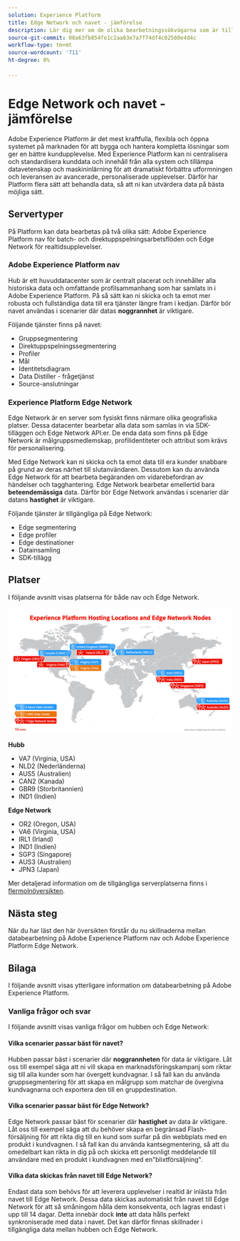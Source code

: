 ```yaml
---
solution: Experience Platform
title: Edge Network och navet - jämförelse
description: Lär dig mer om de olika bearbetningssökvägarna som är tillgängliga för Adobe Experience Platform.
source-git-commit: 08a63fb854fe1c2aa83e7a7f74df4c02580e4d4c
workflow-type: tm+mt
source-wordcount: '711'
ht-degree: 0%

---
```



# Edge Network och navet - jämförelse

Adobe Experience Platform är det mest kraftfulla, flexibla och öppna systemet på marknaden för att bygga och hantera kompletta lösningar som ger en bättre kundupplevelse. Med Experience Platform kan ni centralisera och standardisera kunddata och innehåll från alla system och tillämpa datavetenskap och maskininlärning för att dramatiskt förbättra utformningen och leveransen av avancerade, personaliserade upplevelser. Därför har Platform flera sätt att behandla data, så att ni kan utvärdera data på bästa möjliga sätt.

## Servertyper

På Platform kan data bearbetas på två olika sätt: Adobe Experience Platform nav för batch- och direktuppspelningsarbetsflöden och Edge Network för realtidsupplevelser.

### Adobe Experience Platform nav

Hub är ett huvuddatacenter som är centralt placerat och innehåller alla historiska data och omfattande profilsammanhang som har samlats in i Adobe Experience Platform. På så sätt kan ni skicka och ta emot mer robusta och fullständiga data till era tjänster längre fram i kedjan. Därför bör navet användas i scenarier där datas **noggrannhet** är viktigare.

Följande tjänster finns på navet:

- Gruppsegmentering
- Direktuppspelningssegmentering
- Profiler
- Mål
- Identitetsdiagram
- Data Distiller - frågetjänst
- Source-anslutningar

### Experience Platform Edge Network

Edge Network är en server som fysiskt finns närmare olika geografiska platser. Dessa datacenter bearbetar alla data som samlas in via SDK-tilläggen och Edge Network API:er. De enda data som finns på Edge Network är målgruppsmedlemskap, profilidentiteter och attribut som krävs för personalisering.

Med Edge Network kan ni skicka och ta emot data till era kunder snabbare på grund av deras närhet till slutanvändaren. Dessutom kan du använda Edge Network för att bearbeta begäranden om vidarebefordran av händelser och tagghantering. Edge Network bearbetar emellertid bara **beteendemässiga** data. Därför bör Edge Network användas i scenarier där datans **hastighet** är viktigare.

Följande tjänster är tillgängliga på Edge Network:

- Edge segmentering
- Edge profiler
- Edge destinationer
- Datainsamling
- SDK-tillägg

## Platser

I följande avsnitt visas platserna för både nav och Edge Network.

![Ett diagram som visar de olika platserna för både nav- och Edge Network-servrar.](./images/servers/platform-server-locations.png)

**Hubb**

- VA7 (Virginia, USA)
- NLD2 (Nederländerna)
- AUS5 (Australien)
- CAN2 (Kanada)
- GBR9 (Storbritannien)
- IND1 (Indien)

**Edge Network**

- OR2 (Oregon, USA)
- VA6 (Virginia, USA)
- IRL1 (Irland)
- IND1 (Indien)
- SGP3 (Singapore)
- AUS3 (Australien)
- JPN3 (Japan)

Mer detaljerad information om de tillgängliga serverplatserna finns i [flermolnöversikten](./multi-cloud.md#available-cloud-regions).

## Nästa steg

När du har läst den här översikten förstår du nu skillnaderna mellan databearbetning på Adobe Experience Platform nav och Adobe Experience Platform Edge Network.

## Bilaga

I följande avsnitt visas ytterligare information om databearbetning på Adobe Experience Platform.

### Vanliga frågor och svar

I följande avsnitt visas vanliga frågor om hubben och Edge Network:

#### Vilka scenarier passar bäst för navet?

Hubben passar bäst i scenarier där **noggrannheten** för data är viktigare. Låt oss till exempel säga att ni vill skapa en marknadsföringskampanj som riktar sig till alla kunder som har övergett kundvagnar. I så fall kan du använda gruppsegmentering för att skapa en målgrupp som matchar de övergivna kundvagnarna och exportera den till en gruppdestination.

#### Vilka scenarier passar bäst för Edge Network?

Edge Network passar bäst för scenarier där **hastighet** av data är viktigare. Låt oss till exempel säga att du behöver skapa en begränsad Flash-försäljning för att rikta dig till en kund som surfar på din webbplats med en produkt i kundvagnen. I så fall kan du använda kantsegmentering, så att du omedelbart kan rikta in dig på och skicka ett personligt meddelande till användare med en produkt i kundvagnen med en&quot;blixtförsäljning&quot;.

#### Vilka data skickas från navet till Edge Network?

Endast data som behövs för att leverera upplevelser i realtid är inlästa från navet till Edge Network. Dessa data skickas automatiskt från navet till Edge Network för att så småningom hålla dem konsekventa, och lagras endast i upp till 14 dagar. Detta innebär dock **inte** att data hålls perfekt synkroniserade med data i navet. Det kan därför finnas skillnader i tillgängliga data mellan hubben och Edge Network.
